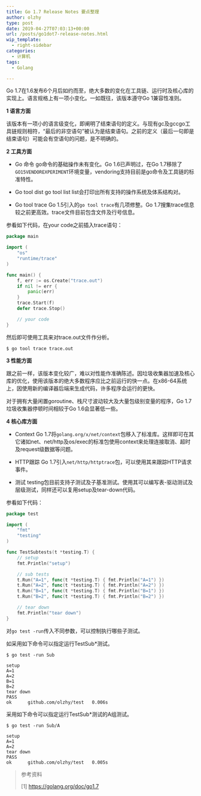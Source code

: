 ```yaml
---
title: Go 1.7 Release Notes 要点整理
author: olzhy
type: post
date: 2019-04-27T07:03:13+00:00
url: /posts/go1dot7-release-notes.html
wip_template:
  - right-sidebar
categories:
  - 计算机
tags:
  - Golang

---
```

Go 1.7在1.6发布6个月后如约而至，绝大多数的变化在工具链、运行时及核心库的实现上。语言规格上有一项小变化。一如既往，该版本遵守Go 1兼容性准则。

**1 语言方面**
  
该版本有一项小的语言级变化，即阐明了结束语句的定义。与现有gc及gccgo工具链规则相符，“最后的非空语句”被认为是结束语句。之前的定义（最后一句即是结束语句）可能会有空语句的问题，是不明确的。

**2 工具方面**

  * Go 命令
go命令的基础操作未有变化。Go 1.6已声明过，在Go 1.7移除了`GO15VENDOREXPERIMENT`环境变量，vendoring支持目前是go命令及工具链的标准特性。

  * Go tool dist
go tool list list会打印出所有支持的操作系统及体系结构对。

  * Go tool trace
Go 1.5引入的`go tool trace`有几项修整。Go 1.7搜集trace信息较之前更高效。trace文件目前包含文件及行号信息。
  
参看如下代码，在your code之前插入trace语句：

```go
package main

import (
    "os"
    "runtime/trace"
)

func main() {
    f, err := os.Create("trace.out")
    if nil != err {
        panic(err)
    }
    trace.Start(f)
    defer trace.Stop()

    // your code
}
```

然后即可使用工具来对trace.out文件作分析。

```shell
$ go tool trace trace.out
```

**3 性能方面**
  
跟之前一样，该版本变化较广，难以对性能作准确陈述。因垃圾收集器加速及核心库的优化，使用该版本的绝大多数程序应比之前运行的快一点。在x86-64系统上，因使用新的编译器后端来生成代码，许多程序会运行的更快。
  
对于拥有大量闲置goroutine、栈尺寸波动较大及大量包级别变量的程序，Go 1.7垃圾收集器停顿时间相较于Go 1.6会显著低一些。

**4 核心库方面**

  * Context
Go 1.7将`golang.org/x/net/context`包移入了标准库。这样即可在其它诸如net、net/http及os/exec的标准包使用context来处理连接取消、超时及request级数据等问题。

  * HTTP跟踪
Go 1.7引入`net/http/httptrace`包，可以使用其来跟踪HTTP请求事件。

  * 测试
testing包目前支持子测试及子基准测试。使用其可以编写表-驱动测试及层级测试，同样还可以复用setup及tear-down代码。
  
参看如下代码：

```go
package test

import (
    "fmt"
    "testing"
)

func TestSubtests(t *testing.T) {
    // setup
    fmt.Println("setup")

    // sub tests
    t.Run("A=1", func(t *testing.T) { fmt.Println("A=1") })
    t.Run("A=2", func(t *testing.T) { fmt.Println("A=2") })
    t.Run("B=1", func(t *testing.T) { fmt.Println("B=1") })
    t.Run("B=2", func(t *testing.T) { fmt.Println("B=2") })

    // tear down
    fmt.Println("tear down")
}
```

对`go test -run`传入不同参数，可以控制执行哪些子测试。
  
如采用如下命令可以指定运行TestSub*测试。

``` shell
$ go test -run Sub
```

```
setup
A=1
A=2
B=1
B=2
tear down
PASS
ok      github.com/olzhy/test   0.006s
```

采用如下命令可以指定运行TestSub*测试的A组测试。

```
$ go test -run Sub/A
```

```
setup
A=1
A=2
tear down
PASS
ok      github.com/olzhy/test   0.005s
```

> 参考资料
>
> [1]&nbsp;<a href="https://golang.org/doc/go1.7" target="blank">https://golang.org/doc/go1.7</a>